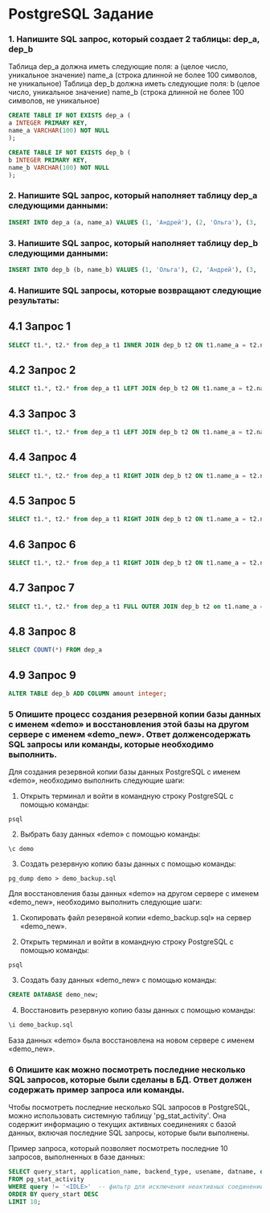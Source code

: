 # PostgreSQL Задание

### 1. Напишите SQL запрос, который создает 2 таблицы: dep_a, dep_b
Таблица dep_a должна иметь следующие поля:
a (целое число, уникальное значение)
name_a (строка длинной не более 100 символов, не уникальное)
Таблица dep_b должна иметь следующие поля:
b (целое число, уникальное значение)
name_b (строка длинной не более 100 символов, не уникальное)
```sql
CREATE TABLE IF NOT EXISTS dep_a (
a INTEGER PRIMARY KEY,
name_a VARCHAR(100) NOT NULL
);

CREATE TABLE IF NOT EXISTS dep_b (
b INTEGER PRIMARY KEY,
name_b VARCHAR(100) NOT NULL
);
```

### 2. Напишите SQL запрос, который наполняет таблицу dep_a следующими данными:
```sql
INSERT INTO dep_a (a, name_a) VALUES (1, 'Андрей'), (2, 'Ольга'), (3, 'Борис'), (4, 'Светлана');
```

### 3. Напишите SQL запрос, который наполняет таблицу dep_b следующими данными:
```sql
INSERT INTO dep_b (b, name_b) VALUES (1, 'Ольга'), (2, 'Андрей'), (3, 'Валентина'), (4, 'Петр');
```

### 4. Напишите SQL запросы, которые возвращают следующие результаты:

## 4.1  Запрос 1
```sql
SELECT t1.*, t2.* from dep_a t1 INNER JOIN dep_b t2 ON t1.name_a = t2.name_b
```
## 4.2 Запрос 2
```sql
SELECT t1.*, t2.* from dep_a t1 LEFT JOIN dep_b t2 ON t1.name_a = t2.name_b
```
## 4.3 Запрос 3
```sql
SELECT t1.*, t2.* from dep_a t1 LEFT JOIN dep_b t2 ON t1.name_a = t2.name_b WHERE t2.name_b IS NULL
```
## 4.4 Запрос 4
```sql
SELECT t1.*, t2.* from dep_a t1 RIGHT JOIN dep_b t2 ON t1.name_a = t2.name_b WHERE t2.name_b IS NULL
```
## 4.5 Запрос 5
```sql
SELECT t1.*, t2.* from dep_a t1 RIGHT JOIN dep_b t2 ON t1.name_a = t2.name_b WHERE t1.name_a IS NULL
```
## 4.6 Запрос 6
```sql
SELECT t1.*, t2.* from dep_a t1 RIGHT JOIN dep_b t2 ON t1.name_a = t2.name_b WHERE t1.name_a IS NULL
```
## 4.7 Запрос 7
```sql
SELECT t1.*, t2.* from dep_a t1 FULL OUTER JOIN dep_b t2 on t1.name_a = t2.name_b WHERE t1.name_a is null OR t2.name_b is null
```
## 4.8 Запрос 8
```sql
SELECT COUNT(*) FROM dep_a
```
## 4.9 Запрос 9
```sql
ALTER TABLE dep_b ADD COLUMN amount integer;
```

### 5 Опишите процесс создания резервной копии базы данных с именем «demo» и восстановления этой базы на другом сервере с именем «demo_new». Ответ долженсодержать SQL запросы или команды, которые необходимо выполнить.

Для создания резервной копии базы данных PostgreSQL с именем «demo», необходимо выполнить следующие шаги:
1. Открыть терминал и войти в командную строку PostgreSQL с помощью команды:
```shell
psql
```

2. Выбрать базу данных «demo» с помощью команды:
```shell
\c demo
```

3. Создать резервную копию базы данных с помощью команды:
```shell
pg_dump demo > demo_backup.sql
```

Для восстановления базы данных «demo» на другом сервере с именем «demo_new», необходимо выполнить следующие шаги:
1. Скопировать файл резервной копии «demo_backup.sql» на сервер «demo_new».

2. Открыть терминал и войти в командную строку PostgreSQL с помощью команды:
```shell
psql
```

3. Создать базу данных «demo_new» с помощью команды:
```sql
CREATE DATABASE demo_new;
```

4. Восстановить резервную копию базы данных с помощью команды:
```sql
\i demo_backup.sql
```

База данных «demo» была восстановлена на новом сервере с именем «demo_new».

### 6 Опишите как можно посмотреть последние несколько SQL запросов, которые были сделаны в БД. Ответ должен содержать пример запроса или команды.

Чтобы посмотреть последние несколько SQL запросов в PostgreSQL, можно использовать системную таблицу 'pg_stat_activity'. Она содержит информацию о текущих активных соединениях с базой данных, включая последние SQL запросы, которые были выполнены.

Пример запроса, который позволяет посмотреть последние 10 запросов, выполненных в базе данных:
```sql
SELECT query_start, application_name, backend_type, usename, datname, query
FROM pg_stat_activity
WHERE query != '<IDLE>'  -- фильтр для исключения неактивных соединений
ORDER BY query_start DESC
LIMIT 10;
```